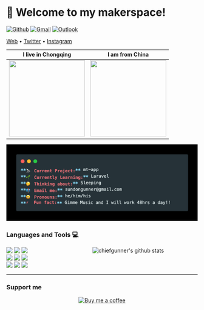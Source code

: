 <h1 align="left">👋 Welcome to my makerspace!</h3>
<!-- Your badges
You can use the website to generate badges: https://shields.io/
-->

[![Github](https://img.shields.io/badge/-Github-000?style=flat&logo=Github&logoColor=white)](https://github.com/chiefgunner)
[![Gmail](https://img.shields.io/badge/-Gmail-c14438?style=flat&logo=Gmail&logoColor=white)](mailto:sundongunner@gmail.com)
[![Outlook](https://img.shields.io/badge/-Outlook-0078D4?style=flat&logo=Microsoft-Outlook&logoColor=white)](mailto:chiefgunnersd@outlook.com)

<p align="left">
  <a href="https://blog.chiefgunner.com">Web</a> •
  <a href="https://blog.chiefgunner.com">Twitter</a> •
  <a href="https://blog.chiefgunner.com">Instagram</a>
</p>
<!-- You can use the website to generate img:https://source.unsplash.com/ -->

| I live in **Chongqing**  | I am from **China**  |
|---|---|
| <img src="https://source.unsplash.com/collection/11468298/400x400>" width="200" height="200">  |  <img src="https://source.unsplash.com/collection/1020951/400x400" width="200" height="200"> |


![chiefgunner](https://github.com/chiefgunner/chiefgunner/blob/master/src/assets/code2.png)

<!-- **chiefgunner/chiefgunner** is a ✨ _special_ ✨ repository because its `README.md` (this file) appears on your GitHub profile.

Here are some ideas to get you started:

- 🔭 I’m currently working on ...
- 🌱 I’m currently learning ...
- 👯 I’m looking to collaborate on ...
- 🤔 I’m looking for help with ...
- 💬 Ask me about ...
- 📫 How to reach me: ...
- 😄 Pronouns: ...
- ⚡ Fun fact: ... -->

<!-- **🔭 Current Project:** mt-app
**🌱 Currently Learning:** Laravel
**🤔 Thinking about:** Sleeping
**📫 Email me:** sundongunner@gmail.com
**😄 Pronouns:** he/him/his
**⚡  Fun fact:** Gimme Music and I will work 48hrs a day!!      -->

<!-- Your languages and tools. Be careful with the alignment. 
  You can use this sites to get logos: https://www.vectorlogo.zone or https://simpleicons.org/
  -->
### Languages and Tools :computer:
<!-- Your github readme stats
You can use this api: https://github.com/anuraghazra/github-readme-stats
-->
<p>
  <a href="https://github.com/chiefgunner/mt-app">
    <img width="55%" align="right" alt="chiefgunner's github stats" src="https://github-readme-stats.vercel.app/api?username=chiefgunner&show_icons=true&title_color=fff&icon_color=79ff97&text_color=9f9f9f&bg_color=151515" />
  </a>
  
  <!-- Your languages and tools. Be careful with the alignment. 
  You can use this sites to get logos: https://www.vectorlogo.zone or https://simpleicons.org/
  -->
  <code><img width="10%" src="https://www.vectorlogo.zone/logos/php/php-ar21.svg"></code>
  <code><img width="10%" src="https://www.vectorlogo.zone/logos/javascript/javascript-ar21.svg"></code>
  <code><img width="10%" src="https://www.vectorlogo.zone/logos/nuxtjs/nuxtjs-ar21.svg"></code>
  <br />
  <code><img width="10%" src="https://www.vectorlogo.zone/logos/json/json-ar21.svg"></code>
  <code><img width="10%" src="https://www.vectorlogo.zone/logos/laravel/laravel-ar21.svg"></code>
  <code><img width="10%" src="https://www.vectorlogo.zone/logos/redis/redis-ar21.svg"></code>
  <br />
  <code><img width="10%" src="https://www.vectorlogo.zone/logos/mysql/mysql-ar21.svg"></code>
  <code><img width="10%" src="https://www.vectorlogo.zone/logos/git-scm/git-scm-ar21.svg"></code>
  <code><img width="10%" src="https://www.vectorlogo.zone/logos/github/github-ar21.svg"></code>
</p>

---

### Support me
<!-- Your support, if you have it 
I created these images, feel free to use them.
-->
<p align="center">
  <!-- <a href="https://www.patreon.com/onimur" target="_blank">
    <img width="18%" alt="Check my Patreon" src="https://raw.githubusercontent.com/onimur/.github/master/.resources/support-patreon.png"/>
  </a>
  <a href="https://www.paypal.com/cgi-bin/webscr?cmd=_donations&business=YUTBBKXR2XCPJ" target="_blank">
    <img width="18%" alt="Donate with Paypal" src="https://raw.githubusercontent.com/onimur/.github/master/.resources/support-paypal.png"/>
  </a> -->
  <a href="https://www.buymeacoffee.com/chiefgunner" target="_blank">
    <img width="18%" alt="Buy me a coffee" src="https://raw.githubusercontent.com/onimur/.github/master/.resources/support-buy-coffee.png"/>
  </a>
</p>

